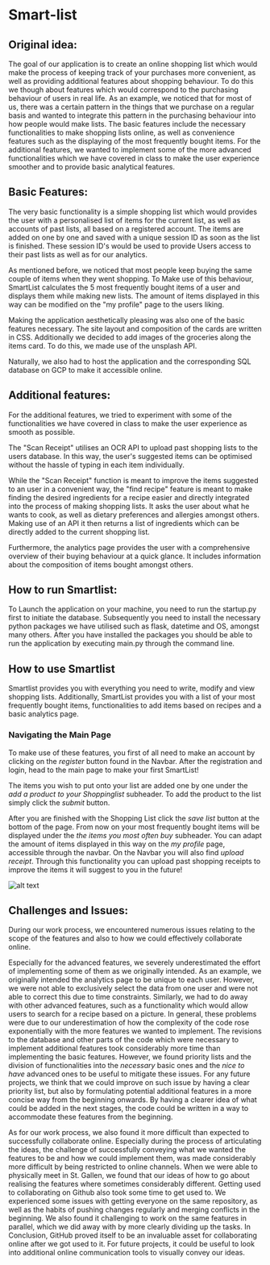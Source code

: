 # Smart-list
## Original idea:
The goal of our application is to create an online shopping list which would make the process of keeping track of your purchases more convenient, as well as providing additional features about shopping behaviour.
To do this we though about features which would correspond to the purchasing behaviour of users in real life. As an example, we noticed that for most of us, there was a certain pattern in the things that we purchase on a regular basis and wanted to integrate this pattern in the purchasing behaviour into how people would make lists.
The basic features include the necessary functionalities to make shopping lists online, as well as convenience features such as the displaying of the most frequently bought items.
For the additional features, we wanted to implement some of the more advanced functionalities which we have covered in class to make the user experience smoother and to provide basic analytical features.



## Basic Features:
The very basic functionality is a simple shopping list which would provides the user with a personalised list of items for the current list, as well as accounts of past lists, all based on a registered account. The items are added on one by one and saved with a unique session ID as soon as the list is finished. These session ID's would be used to provide Users access to their past lists as well as for our analytics.

As mentioned before, we noticed that most people keep buying the same couple of items when they went shopping. To Make use of this behaviour, SmartList calculates the 5 most frequently bought items of a user and displays them while making new lists. The amount of items displayed in this way can be modified on the "my profile" page to the users liking.

Making the application aesthetically pleasing was also one of the basic features necessary. The site layout and composition of the cards are written in CSS. Additionally we decided to add images of the groceries along the items card. To do this, we made use of the unsplash API.   

Naturally, we also had to host the application and the corresponding SQL database on  GCP to make it accessible online.   


## Additional features:
For the additional features, we tried to experiment with some of the functionalities we have covered in class to make the user experience as smooth as possible.

The "Scan Receipt" utilises an OCR API to upload past shopping lists to the users database. In this way, the user's suggested items can be optimised without the hassle of typing in each item individually.

While the "Scan Receipt" function is meant to improve the items suggested to an user in a convenient way, the "find recipe" feature is meant to make finding the desired ingredients for a recipe easier and directly integrated into the process of making shopping lists. It asks the user about what he wants to cook, as well as dietary preferences and allergies amongst others. Making use of an API it then returns a list of ingredients which can be directly added to the current shopping list.

Furthermore, the analytics page provides the user with a comprehensive overview of their buying behaviour at a quick glance. It includes information about the composition of items bought amongst others.

## How to run Smartlist:
To Launch the application on your machine, you need to run the startup.py first to initiate the database. Subsequently you need to install the necessary python packages we have utilised such as flask, datetime and OS, amongst many others. After you have installed the packages you should be able to run the application by executing main.py through the command line.  

## How to use Smartlist
Smartlist provides you with everything you need to write, modify and view shopping lists. Additionally, SmartList provides you with a list of your most frequently bought items, functionalities to add items based on recipes and a basic analytics page.

### Navigating the Main Page
To make use of these features, you first of all need to make an account by clicking on the _register_ button found in the Navbar. After the registration and login, head to the main page to make your first SmartList!

The items you wish to put onto your list are added one by one under the _add a product to your Shoppinglist_ subheader. To add the product to the list simply click the _submit_ button.

After you are finished with the Shopping List click the _save list_ button at the bottom of the page. From now on your most frequently bought items will be displayed under the _the items you most often buy_ subheader. You can adapt the amount of items displayed in this way on the _my profile_ page, accessible through the navbar. On the Navbar you will also find _upload receipt_. Through this functionality you can upload past shopping receipts to improve the items it will suggest to you in the future!

![alt text](https://ibb.co/cr8py1G)


## Challenges and Issues:
During our work process, we encountered numerous issues relating to the scope of the features and also to how we could effectively collaborate online.

Especially for the advanced features, we severely underestimated the effort of implementing some of them as we originally intended. As an example, we originally intended the analytics page to be unique to each user. However, we were not able to exclusively select the data from one user and were not able to correct this due to time constraints.
Similarly, we had to do away with other advanced features, such as a functionality which would allow users to search for a recipe based on a picture. In general, these problems were due to our underestimation of how the complexity of the code rose exponentially with the more features we wanted to implement. The revisions to the database and other parts of the code which were necessary to implement additional features took considerably more time than implementing the basic features.
However, we found priority lists and the division of functionalities into the _necessary_ basic ones and the _nice to have_ advanced ones to be useful to mitigate these issues.
For any future projects, we think that we could improve on such issue by having a clear priority list, but also by formulating potential additional features in a more concise way from the beginning onwards. By having a clearer idea of what could be added in the next stages, the code could be written in a way to accommodate these features from the beginning.  


As for our work process, we also found it more difficult than expected to successfully collaborate online. Especially during the process of articulating the ideas, the challenge of successfully conveying what we wanted the features to be and how we could implement them, was made considerably more difficult by being restricted to online channels. When we were able to physically meet in St. Gallen, we found that our ideas of how to go about realising the features where sometimes considerably different.
Getting used to collaborating on Github also took some time to get used to. We experienced some issues with getting everyone on the same repository, as well as the habits of pushing changes regularly and merging conflicts in the beginning. We also found it challenging to work on the same features in parallel, which we did away with by more clearly dividing up the tasks. In Conclusion, GitHub proved itself to be an invaluable asset for collaborating online after we got used to it.
For future projects, it could be useful to look into additional online communication tools to visually convey our ideas.
